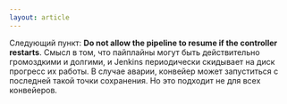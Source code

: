 ```yaml
---
layout: article
---
```

Следующий пункт: **Do not allow the pipeline to resume if the controller restarts**. Смысл в том, что пайплайны могут быть действительно громоздкими и долгими, и Jenkins периодически скидывает на диск прогресс их работы. В случае аварии, конвейер может запуститься с последней такой точки сохранения. Но это подходит не для всех конвейеров.
